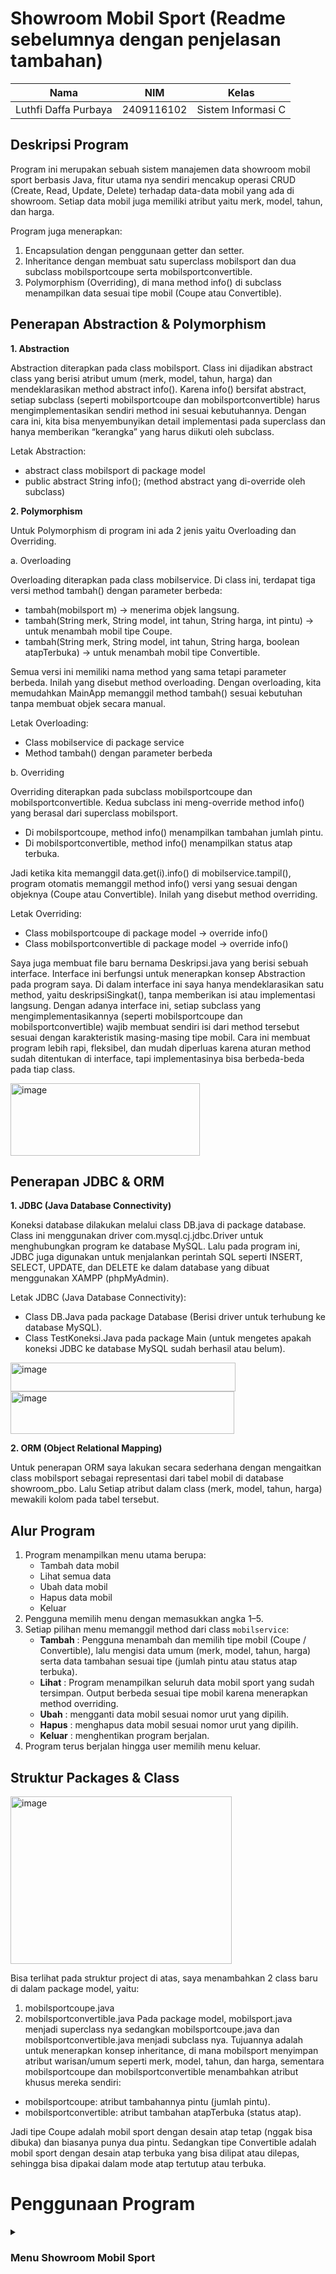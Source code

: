 # Showroom Mobil Sport (Readme sebelumnya dengan penjelasan tambahan)

| Nama                      | NIM           | Kelas             |
|---------------------------|---------------|-------------------|
| Luthfi Daffa Purbaya   | 2409116102    | Sistem Informasi C |

## Deskripsi Program
Program ini merupakan sebuah sistem manajemen data showroom mobil sport berbasis Java, fitur utama nya sendiri mencakup operasi CRUD (Create, Read, Update, Delete) terhadap data-data mobil yang ada di showroom. Setiap data mobil juga memiliki atribut yaitu merk, model, tahun, dan harga.

Program juga menerapkan:

1. Encapsulation dengan penggunaan getter dan setter.
2. Inheritance dengan membuat satu superclass mobilsport dan dua subclass mobilsportcoupe serta mobilsportconvertible.
3. Polymorphism (Overriding), di mana method info() di subclass menampilkan data sesuai tipe mobil (Coupe atau Convertible).

## Penerapan Abstraction & Polymorphism
**1. Abstraction**

Abstraction diterapkan pada class mobilsport. Class ini dijadikan abstract class yang berisi atribut umum (merk, model, tahun, harga) dan mendeklarasikan method abstract info(). Karena info() bersifat abstract, setiap subclass (seperti mobilsportcoupe dan mobilsportconvertible) harus mengimplementasikan sendiri method ini sesuai kebutuhannya. Dengan cara ini, kita bisa menyembunyikan detail implementasi pada superclass dan hanya memberikan “kerangka” yang harus diikuti oleh subclass.

Letak Abstraction:
- abstract class mobilsport di package model
- public abstract String info(); (method abstract yang di-override oleh subclass)


**2. Polymorphism**

Untuk Polymorphism di program ini ada 2 jenis yaitu Overloading dan Overriding.

a. Overloading

Overloading diterapkan pada class mobilservice. Di class ini, terdapat tiga versi method tambah() dengan parameter berbeda:
- tambah(mobilsport m) → menerima objek langsung.
- tambah(String merk, String model, int tahun, String harga, int pintu) → untuk menambah mobil tipe Coupe.
- tambah(String merk, String model, int tahun, String harga, boolean atapTerbuka) → untuk menambah mobil tipe Convertible.

Semua versi ini memiliki nama method yang sama tetapi parameter berbeda. Inilah yang disebut method overloading. Dengan overloading, kita memudahkan MainApp memanggil method tambah() sesuai kebutuhan tanpa membuat objek secara manual.

Letak Overloading:
- Class mobilservice di package service
- Method tambah() dengan parameter berbeda


b. Overriding

Overriding diterapkan pada subclass mobilsportcoupe dan mobilsportconvertible. Kedua subclass ini meng-override method info() yang berasal dari superclass mobilsport.

- Di mobilsportcoupe, method info() menampilkan tambahan jumlah pintu.
- Di mobilsportconvertible, method info() menampilkan status atap terbuka.

Jadi ketika kita memanggil data.get(i).info() di mobilservice.tampil(), program otomatis memanggil method info() versi yang sesuai dengan objeknya (Coupe atau Convertible). Inilah yang disebut method overriding.

Letak Overriding:

- Class mobilsportcoupe di package model → override info()
- Class mobilsportconvertible di package model → override info()

Saya juga membuat file baru bernama Deskripsi.java yang berisi sebuah interface. Interface ini berfungsi untuk menerapkan konsep Abstraction pada program saya. Di dalam interface ini saya hanya mendeklarasikan satu method, yaitu deskripsiSingkat(), tanpa memberikan isi atau implementasi langsung. Dengan adanya interface ini, setiap subclass yang mengimplementasikannya (seperti mobilsportcoupe dan mobilsportconvertible) wajib membuat sendiri isi dari method tersebut sesuai dengan karakteristik masing-masing tipe mobil. Cara ini membuat program lebih rapi, fleksibel, dan mudah diperluas karena aturan method sudah ditentukan di interface, tapi implementasinya bisa berbeda-beda pada tiap class.

<img width="303" height="116" alt="image" src="https://github.com/user-attachments/assets/8fbb0fb3-5e41-4795-a1d1-db211617e586" />


## Penerapan JDBC & ORM
**1. JDBC (Java Database Connectivity)**

Koneksi database dilakukan melalui class DB.java di package database. Class ini menggunakan driver com.mysql.cj.jdbc.Driver untuk menghubungkan program ke database MySQL. Lalu pada program ini, JDBC juga digunakan untuk menjalankan perintah SQL seperti INSERT, SELECT, UPDATE, dan DELETE ke dalam database yang dibuat menggunakan XAMPP (phpMyAdmin).  

Letak JDBC (Java Database Connectivity):

- Class DB.Java pada package Database (Berisi driver untuk terhubung ke database MySQL).
- Class TestKoneksi.Java pada package Main (untuk mengetes apakah koneksi JDBC ke database MySQL sudah berhasil atau belum).


<img width="360" height="46" alt="image" src="https://github.com/user-attachments/assets/68851132-695c-437e-a014-0cb2f74eaafb" />

<img width="358" height="68" alt="image" src="https://github.com/user-attachments/assets/f498ea5c-27e9-4dfc-8def-013d0d8047cd" />


**2. ORM (Object Relational Mapping)**

Untuk penerapan ORM saya lakukan secara sederhana dengan mengaitkan class mobilsport sebagai representasi dari tabel mobil di database showroom_pbo. Lalu Setiap atribut dalam class (merk, model, tahun, harga) mewakili kolom pada tabel tersebut.




## Alur Program
1. Program menampilkan menu utama berupa:
   - Tambah data mobil
   - Lihat semua data
   - Ubah data mobil
   - Hapus data mobil
   - Keluar
2. Pengguna memilih menu dengan memasukkan angka 1–5.
3. Setiap pilihan menu memanggil method dari class `mobilservice`:
   - **Tambah** : Pengguna menambah dan memilih tipe mobil (Coupe / Convertible), lalu mengisi data umum (merk, model, tahun, harga) serta data tambahan sesuai tipe (jumlah pintu atau status atap terbuka).  
   - **Lihat** : Program menampilkan seluruh data mobil sport yang sudah tersimpan. Output berbeda sesuai tipe mobil karena menerapkan method overriding.  
   - **Ubah** : mengganti data mobil sesuai nomor urut yang dipilih.  
   - **Hapus** : menghapus data mobil sesuai nomor urut yang dipilih.
   - **Keluar** : menghentikan program berjalan.
4. Program terus berjalan hingga user memilih menu keluar.

##  Struktur Packages & Class
   
<img width="354" height="268" alt="image" src="https://github.com/user-attachments/assets/6546543f-6301-4394-9e6e-5d14577ee747" />

Bisa terlihat pada struktur project di atas, saya menambahkan 2 class baru di dalam package model, yaitu:
1. mobilsportcoupe.java
2. mobilsportconvertible.java
Pada package model,  mobilsport.java menjadi superclass nya sedangkan mobilsportcoupe.java dan mobilsportconvertible.java menjadi subclass nya. Tujuannya adalah untuk menerapkan konsep inheritance, di mana mobilsport menyimpan atribut warisan/umum seperti merk, model, tahun, dan harga, sementara mobilsportcoupe dan mobilsportconvertible menambahkan atribut khusus mereka sendiri:
- mobilsportcoupe: atribut tambahannya pintu (jumlah pintu).
- mobilsportconvertible: atribut tambahan atapTerbuka (status atap).

Jadi  tipe Coupe adalah mobil sport dengan desain atap tetap (nggak bisa dibuka) dan biasanya punya dua pintu. Sedangkan tipe Convertible adalah mobil sport dengan desain atap terbuka yang bisa dilipat atau dilepas, sehingga bisa dipakai dalam mode atap tertutup atau terbuka.

# Penggunaan Program

<details>
<summary><h3>Menu Showroom Mobil Sport</h3></summary>

<img width="653" height="147" alt="image" src="https://github.com/user-attachments/assets/d9bd3829-bdfb-422b-816c-f3f8a3d62c39" />

Ketika program dijalankan, sistem akan langsung menampilkan menu utama yang berisi daftar pilihan menu. Disini pengguna diminta untuk memasukkan nomor menu sesuai dengan pilihan yang mereka inginkan. Setelah itu, inputan pengguna akan dijalankan oleh program dan kemudian kembali menampilkan menu utama, proses ini terus berulang hingga pengguna memilih opsi Keluar untuk menghentikan program.

## 1. Tambah Data Mobil

<img width="1011" height="167" alt="image" src="https://github.com/user-attachments/assets/f5c493a1-0ddb-4249-b996-a7d730ee14e6" />

<img width="858" height="170" alt="image" src="https://github.com/user-attachments/assets/89bb26ea-bc44-4dd9-bd53-c14de139e0b7" />

Saat memilih menu ini, pengguna diminta untuk menginput informasi mobil seperti merk, model, tahun, dan harga. Setelah itu, pengguna juga menentukan tipe mobil, apakah Coupe atau Convertible. Jika memilih Coupe, maka ada input tambahan berupa jumlah pintu. Sedangkan jika memilih Convertible, pengguna mengisi status atap (terbuka atau tidak).

## 2. Lihat Data Mobil

<img width="752" height="204" alt="image" src="https://github.com/user-attachments/assets/71713f01-1eb5-4391-962a-9c1fface77b5" />

Saat memilih menu ini, program akan menampilkan semua data mobil yang tersimpan beserta detailnya, termasuk merk, model, tahun, harga, serta atribut khusus sesuai tipe mobil (jumlah pintu untuk Coupe atau status atap untuk Convertible).

## 3. Ubah Data Mobil

<img width="1032" height="358" alt="image" src="https://github.com/user-attachments/assets/d4e3498c-1d11-4f4d-8506-99c4dd6f67c9" />

Pada pilihan ini, pengguna dapat memperbarui data mobil yang sudah ada. Program akan meminta nomor urut data yang ingin diganti, lalu menyuruh pengguna memasukkan input data baru dan menyimpannya sebagai pengganti data lama. Disini saya mengganti data nomor 1 yaitu merubah tipe mobil nya menjadi Convertible.

<img width="759" height="65" alt="image" src="https://github.com/user-attachments/assets/2b4a68d6-b5b7-4043-a51e-70a7183f433b" />

Bisa dilihat pada data no 1 yang awalanya mobil BMW M2 Competition itu bertipe Coupe sekarang menjadi Convertible

## 4. Hapus Data Mobil

<img width="859" height="238" alt="image" src="https://github.com/user-attachments/assets/84fc829a-ae0b-416f-aaca-731d79b53737" />

Pada opsi ini memungkinkan pengguna menghilangkan data mobil tertentu dari daftar data. Setelah memilih nomor urut mobil, data tersebut akan dihapus dari ArrayList. Disini saya menghapus data pada nomor 1.

<img width="790" height="176" alt="image" src="https://github.com/user-attachments/assets/85012f0e-7620-436c-93e3-3e9eb4ea09dd" />

Maka jika kita cek data mobil pada nomor 1 sudah tidak dan hanya tersisa data mobil yang belum dihapus.

## 5. Keluar

<img width="888" height="297" alt="image" src="https://github.com/user-attachments/assets/648cdd90-f220-441b-a625-1a731aecc9b3" />

Jika memilih opsi maka program nya akan berhenti berjalan.





